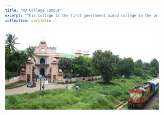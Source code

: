 ```yaml
---
title: "My College Campus"
excerpt: "This college is the first government aided college in the private sector in Kerala. <br/><img src='/images/T_K_M_Engineering_College.jpg'>"
collection: portfolio
---
```


<img src='/images/T_K_M_Engineering_College.jpg'>
